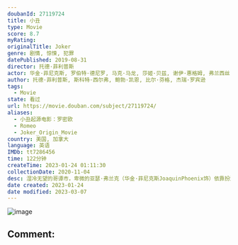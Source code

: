 ```yaml
---
doubanId: 27119724
title: 小丑
type: Movie
score: 8.7
myRating: 
originalTitle: Joker
genre: 剧情, 惊悚, 犯罪
datePublished: 2019-08-31
director: 托德·菲利普斯
actor: 华金·菲尼克斯, 罗伯特·德尼罗, 马克·马龙, 莎姬·贝兹, 谢伊·惠格姆, 弗兰西丝·康罗伊, 布莱恩·考伦, 布莱恩·泰里·亨利, 布莱特·卡伦, 道格拉斯·霍奇斯, 格伦·弗莱舍尔, 比尔·坎普, 乔什·帕斯, 但丁·佩雷拉, 玛丽·凯特·马拉特, 迈克尔·本茨, 莎珑·华盛顿, 桑德拉·詹姆斯, 托尼·赫德, 曼德拉·贝拉米, 乔·奥克曼, 卡尔·伦德施泰特, 米克·奥罗克, 大卫·吉布森, 伊万·罗萨多, 安妮·比萨比亚, 布莱斯·科里根, 乔恩·道格拉斯·雷尼, 艾恩斯利·丹恩, 杰森·约翰·奇卡莱塞, 加里·古尔曼, 贾斯汀·塞洛克斯, 大卫·伊亚科诺, 本·沃黑特, 卡德罗莎·奥娜·卡罗尔
author: 托德·菲利普斯, 斯科特·西尔弗, 鲍勃·凯恩, 比尔·芬格, 杰瑞·罗宾逊
tags:
  - Movie
state: 看过
url: https://movie.douban.com/subject/27119724/
aliases:
  - 小丑起源电影：罗密欧
  - Romeo
  - Joker_Origin_Movie
country: 美国, 加拿大
language: 英语
IMDb: tt7286456
time: 122分钟
createTime: 2023-01-24 01:11:30
collectionDate: 2020-11-04
desc: 湿冷无望的哥谭市，卑微的亚瑟·弗兰克（华金·菲尼克斯JoaquinPhoenix饰）依靠扮演小丑赚取营生。与之相依为命的母亲患有精神疾病，而亚瑟深记母亲的教诲，无论遭受怎样的挫折都笑对人生，却因...
date created: 2023-01-24
date modified: 2023-03-07
---
```


![image](p2567198874.jpg)

Comment:
---
